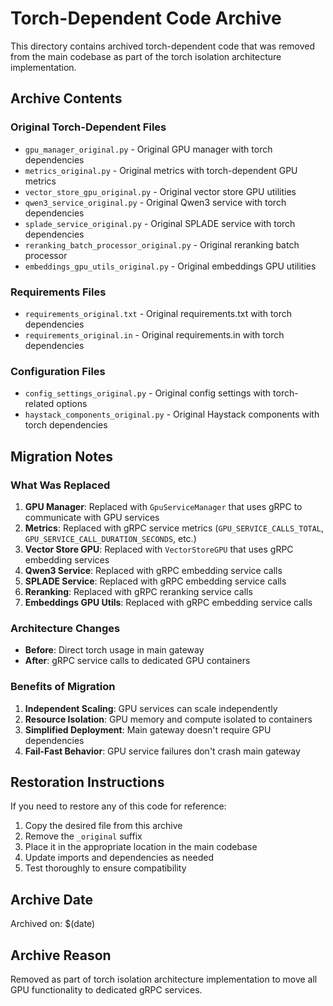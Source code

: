 # Torch-Dependent Code Archive

This directory contains archived torch-dependent code that was removed from the main codebase as part of the torch isolation architecture implementation.

## Archive Contents

### Original Torch-Dependent Files

- `gpu_manager_original.py` - Original GPU manager with torch dependencies
- `metrics_original.py` - Original metrics with torch-dependent GPU metrics
- `vector_store_gpu_original.py` - Original vector store GPU utilities
- `qwen3_service_original.py` - Original Qwen3 service with torch dependencies
- `splade_service_original.py` - Original SPLADE service with torch dependencies
- `reranking_batch_processor_original.py` - Original reranking batch processor
- `embeddings_gpu_utils_original.py` - Original embeddings GPU utilities

### Requirements Files

- `requirements_original.txt` - Original requirements.txt with torch dependencies
- `requirements_original.in` - Original requirements.in with torch dependencies

### Configuration Files

- `config_settings_original.py` - Original config settings with torch-related options
- `haystack_components_original.py` - Original Haystack components with torch dependencies

## Migration Notes

### What Was Replaced

1. **GPU Manager**: Replaced with `GpuServiceManager` that uses gRPC to communicate with GPU services
2. **Metrics**: Replaced with gRPC service metrics (`GPU_SERVICE_CALLS_TOTAL`, `GPU_SERVICE_CALL_DURATION_SECONDS`, etc.)
3. **Vector Store GPU**: Replaced with `VectorStoreGPU` that uses gRPC embedding services
4. **Qwen3 Service**: Replaced with gRPC embedding service calls
5. **SPLADE Service**: Replaced with gRPC embedding service calls
6. **Reranking**: Replaced with gRPC reranking service calls
7. **Embeddings GPU Utils**: Replaced with gRPC embedding service calls

### Architecture Changes

- **Before**: Direct torch usage in main gateway
- **After**: gRPC service calls to dedicated GPU containers

### Benefits of Migration

1. **Independent Scaling**: GPU services can scale independently
2. **Resource Isolation**: GPU memory and compute isolated to containers
3. **Simplified Deployment**: Main gateway doesn't require GPU dependencies
4. **Fail-Fast Behavior**: GPU service failures don't crash main gateway

## Restoration Instructions

If you need to restore any of this code for reference:

1. Copy the desired file from this archive
2. Remove the `_original` suffix
3. Place it in the appropriate location in the main codebase
4. Update imports and dependencies as needed
5. Test thoroughly to ensure compatibility

## Archive Date

Archived on: $(date)

## Archive Reason

Removed as part of torch isolation architecture implementation to move all GPU functionality to dedicated gRPC services.
